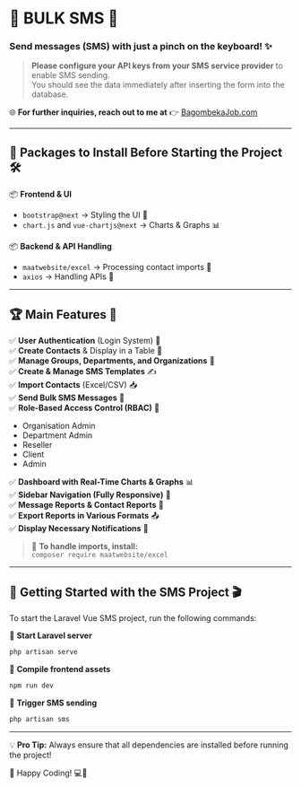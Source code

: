 
# 🚀 BULK SMS 📩

### **Send messages (SMS) with just a pinch on the keyboard!** ✨

> **Please configure your API keys from your SMS service provider** to enable SMS sending.  
> You should see the data immediately after inserting the form into the database.  


🌐 **For further inquiries, reach out to me at** 👉 [BagombekaJob.com](http://bagombekajob.com)  

---

## 🔧 **Packages to Install Before Starting the Project** 🛠️

📦 **Frontend & UI**  
- `bootstrap@next` → Styling the UI 🎨  
- `chart.js` and `vue-chartjs@next` → Charts & Graphs 📊  

📦 **Backend & API Handling**  
- `maatwebsite/excel` → Processing contact imports 📑  
- `axios` → Handling APIs 🔗  

---

## 🏆 **Main Features** 🎯

✅ **User Authentication** (Login System) 🔐  
✅ **Create Contacts** & Display in a Table 📇  
✅ **Manage Groups, Departments, and Organizations** 🏢  
✅ **Create & Manage SMS Templates** ✍️  
✅ **Import Contacts** (Excel/CSV) 📥  
✅ **Send Bulk SMS Messages** 📲  
✅ **Role-Based Access Control (RBAC)** 🔑  
  - Organisation Admin  
  - Department Admin  
  - Reseller  
  - Client  
  - Admin  

✅ **Dashboard with Real-Time Charts & Graphs** 📊  
✅ **Sidebar Navigation (Fully Responsive)** 📌  
✅ **Message Reports & Contact Reports** 📜  
✅ **Export Reports in Various Formats** 📤  
✅ **Display Necessary Notifications** 🔔  

> 📝 **To handle imports, install:**  
> `composer require maatwebsite/excel`  

---

## 🚀 **Getting Started with the SMS Project** 🎬

To start the Laravel Vue SMS project, run the following commands:  

🔹 **Start Laravel server**  
```bash
php artisan serve
```

🔹 **Compile frontend assets**  
```bash
npm run dev
```

🔹 **Trigger SMS sending**  
```bash
php artisan sms
```

---

💡 **Pro Tip:** Always ensure that all dependencies are installed before running the project!  

🚀 Happy Coding! 💻🎉
